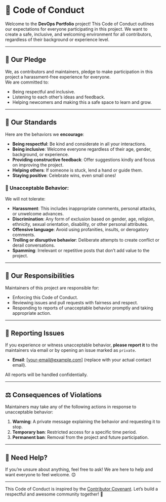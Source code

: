 # 📝 Code of Conduct

Welcome to the **DevOps Portfolio** project! This Code of Conduct outlines our expectations for everyone participating in this project. We want to create a safe, inclusive, and welcoming environment for all contributors, regardless of their background or experience level.

---

## 🤝 Our Pledge

We, as contributors and maintainers, pledge to make participation in this project a harassment-free experience for everyone.  
We are committed to:
- Being respectful and inclusive.
- Listening to each other’s ideas and feedback.
- Helping newcomers and making this a safe space to learn and grow.

---

## 🌟 Our Standards

Here are the behaviors we **encourage**:
- **Being respectful**: Be kind and considerate in all your interactions.
- **Being inclusive**: Welcome everyone regardless of their age, gender, background, or experience.
- **Providing constructive feedback**: Offer suggestions kindly and focus on improving the project.
- **Helping others**: If someone is stuck, lend a hand or guide them.
- **Staying positive**: Celebrate wins, even small ones!

### 🚫 Unacceptable Behavior:
We will not tolerate:
- **Harassment**: This includes inappropriate comments, personal attacks, or unwelcome advances.
- **Discrimination**: Any form of exclusion based on gender, age, religion, ethnicity, sexual orientation, disability, or other personal attributes.
- **Offensive language**: Avoid using profanities, insults, or derogatory comments.
- **Trolling or disruptive behavior**: Deliberate attempts to create conflict or derail conversations.
- **Spamming**: Irrelevant or repetitive posts that don’t add value to the project.

---

## 🚀 Our Responsibilities

Maintainers of this project are responsible for:
- Enforcing this Code of Conduct.
- Reviewing issues and pull requests with fairness and respect.
- Responding to reports of unacceptable behavior promptly and taking appropriate action.

---

## 📢 Reporting Issues

If you experience or witness unacceptable behavior, **please report it** to the maintainers via email or by opening an issue marked as `private`.  
- **Email**: [your-email@example.com] (replace with your actual contact email).

All reports will be handled confidentially.

---

## ⚖️ Consequences of Violations

Maintainers may take any of the following actions in response to unacceptable behavior:
1. **Warning**: A private message explaining the behavior and requesting it to stop.
2. **Temporary ban**: Restricted access for a specific time period.
3. **Permanent ban**: Removal from the project and future participation.

---

## 💬 Need Help?

If you’re unsure about anything, feel free to ask! We are here to help and want everyone to feel welcome. 😊

---

This Code of Conduct is inspired by the [Contributor Covenant](https://www.contributor-covenant.org/). Let’s build a respectful and awesome community together! 🚀
